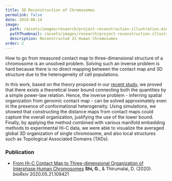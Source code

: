```yaml
---
title: 3D Reconstruction of Chromosomes
permalink: false
date: 2019-08-14
image:
  path: /assets/images/research/project-reconstruction-illustration.min.png
  pathThumbnail: /assets/images/research/project-reconstruction-illustration.small.min.png
  description: Reconstructed 23 Human Chromosomes
order: 2
---
```


How to go from measured contact map to three-dimensional structure of a chromosome is an unsolved problem. Solving such an inverse problem is hard because there is no direct mapping between the contact map and 3D structure due to the heterogeneity of cell populations.

In this work, based on the theory proposed in our [recent study](https://www.nature.com/articles/s41467-019-11897-0), we proved that there exists a theoretical lower bound connecting both the quantities by a simple power-law relation. Hence, the inverse problem - inferring spatial organization from genomic contact map - can be solved approximately even in the presence of conformational heterogeneity. Using simulations, we showed that constructing the distance maps from contact maps could capture the overall organization, justifying the use of the lower bound. Finally, by applying the method combined with various manifold embedding methods to experimental Hi-C data, we were able to visualize the averaged global 3D organization of single chromosome, and also local structures such as Topological Associated Domains (TADs).

### Publication

* [From Hi-C Contact Map to Three-dimensional Organization of Interphase Human Chromosomes](https://www.biorxiv.org/content/10.1101/2020.05.21.109421v1) **Shi, G.**, & Thirumalai, D. (2020). *bioRxiv* 2020.05.21.109421
